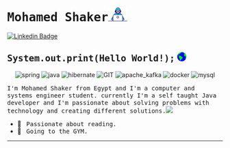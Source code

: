 # <samp>Mohamed Shaker</samp><img src="https://github.com/mohamedshaker9/mohamedshaker9/blob/main/assets/developer.gif" width="45px">

[![Linkedin Badge](https://img.shields.io/badge/LinkedIn-%230077B5.svg?&style=flat-square&logo=linkedin&logoColor=white&color=071A2C&link=https://www.linkedin.com/in/mshaker98//)](https://www.linkedin.com/in/mshaker98/)

## <samp>System.out.print(Hello World!);</samp> <img src="https://github.com/mohamedshaker9/mohamedshaker9/blob/main/assets/earth.gif" width="22px">
<p align="center">
<img src="https://www.vectorlogo.zone/logos/springio/springio-ar21.svg" alt="spring" width="90" height="55"/>
      <img src="https://www.vectorlogo.zone/logos/java/java-horizontal.svg" alt="java" width="90" height="55"/> 
      <img src="https://www.vectorlogo.zone/logos/hibernate/hibernate-ar21.svg" alt="hibernate" width="90" height="55"/>
      <img src="https://www.vectorlogo.zone/logos/git-scm/git-scm-icon.svg" alt="GIT" width="90" height="55"/> 
      <img src="https://www.vectorlogo.zone/logos/apache_kafka/apache_kafka-ar21.svg" alt="apache_kafka" width="100" height="70"/> 
      <img src="https://www.vectorlogo.zone/logos/docker/docker-ar21.svg" alt="docker" width="90" height="55"/>
      <img src="https://www.vectorlogo.zone/logos/mysql/mysql-horizontal.svg" alt="mysql" width="90" height="55"/>
</p>
<samp>I'm Mohamed Shaker from Egypt and I'm a computer and systems engineer student. currently I'm a self taught Java developer and I'm passionate about solving problems with technology and creating different solutions.</samp><img src="https://media.giphy.com/media/WUlplcMpOCEmTGBtBW/giphy.gif" width="24">

- 📖 &nbsp; <samp>Passionate about reading.</samp>
- 👟 &nbsp; <samp>Going to the GYM.</samp>
---
